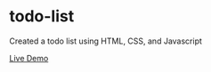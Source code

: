 # todo-list
Created a todo list using HTML, CSS, and Javascript

[Live Demo](https://bik400.github.io/todo-list/)
